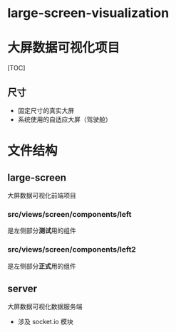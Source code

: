 # large-screen-visualization
# 大屏数据可视化项目

[TOC]

## 尺寸

- 固定尺寸的真实大屏
- 系统使用的自适应大屏（驾驶舱）


# 文件结构
## large-screen
大屏数据可视化前端项目

### src/views/screen/components/left
是左侧部分**测试**用的组件

### src/views/screen/components/left2
是左侧部分**正式**用的组件

## server
大屏数据可视化数据服务端
- 涉及 socket.io 模块
